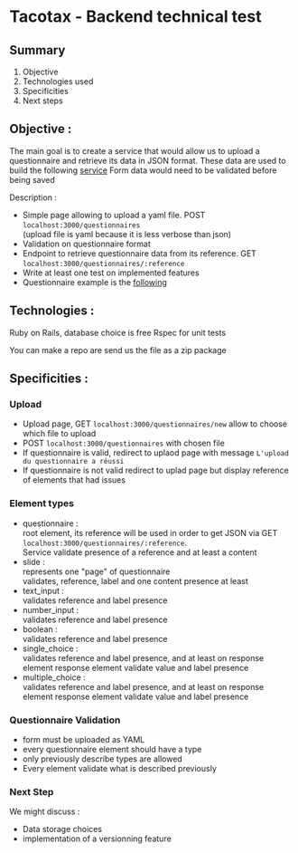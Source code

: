 # Tacotax - Backend technical test
## Summary
1. Objective
2. Technologies used
3. Specificities
4. Next steps

## Objective :
The main goal is to create a service that would allow us to upload a questionnaire and retrieve its data in JSON format.
These data are used to build the following [service](https://www.tacotax.fr/defiscalisation/slider)
Form data would need to be validated before being saved

Description :

* Simple page allowing to upload a yaml file. POST `localhost:3000/questionnaires`  
  (upload file is yaml because it is less verbose than json)
* Validation on questionnaire format
* Endpoint to retrieve questionnaire data from its reference. GET `localhost:3000/questionnaires/:reference`
* Write at least one test on implemented features
* Questionnaire example is the [following](https://github.com/tacotax/test-technique-backend/blob/master/questionnaire.yml)

## Technologies :
Ruby on Rails, database choice is free
Rspec for unit tests

You can make a repo are send us the file as a zip package

## Specificities :
### Upload
* Upload page, GET `localhost:3000/questionnaires/new` allow to choose which file to upload
* POST `localhost:3000/questionnaires` with chosen file
* If questionnaire is valid, redirect to uplaod page with message `L'upload du questionnaire a réussi`
* If questionnaire is not valid redirect to uplad page but display reference of elements that had issues

### Element types
* questionnaire :  
  root element, its reference will be used in order to get JSON via GET `localhost:3000/questionnaires/:reference`.  
  Service validate presence of a reference and at least a content
* slide :  
  represents one "page" of questionnaire  
  validates, reference, label and one content presence at least
* text_input :  
  validates reference and label presence
* number_input :  
  validates reference and label presence
* boolean :  
  validates reference and label presence
* single_choice :  
  validates reference and label presence, and at least on response element
  response element validate value and label presence
* multiple_choice :  
  validates reference and label presence, and at least on response element
  response element validate value and label presence

### Questionnaire Validation
* form must be uploaded as YAML
* every questionnaire element should have a type
* only previously describe types are allowed
* Every element validate what is described previously

### Next Step
We might discuss :
* Data storage choices
* implementation of a versionning feature
